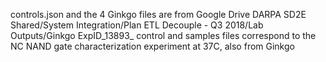 controls.json and the 4 Ginkgo files are from Google Drive DARPA SD2E Shared/System Integration/Plan ETL Decouple - Q3 2018/Lab Outputs/Ginkgo
ExpID_13893_ control and samples files correspond to the NC NAND gate characterization experiment at 37C, also from Ginkgo
